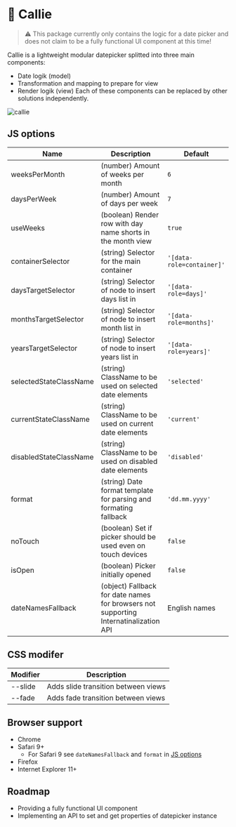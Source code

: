 # &#x1f4c5; Callie

> &#x26a0; This package currently only contains the logic for a date picker and does not claim to be a fully functional UI component at this time!


Callie is a lightweight modular datepicker splitted into three main components:
* Date logik (model)
* Transformation and mapping to prepare for view
* Render logik (view) Each of these components can be replaced by other solutions independently.

![callie](https://cloud.githubusercontent.com/assets/1252204/23463417/af02a710-fe91-11e6-98c3-74bfadbae45b.gif)

## JS options
| Name                   | Description                                                                           | Default                   |
|------------------------|---------------------------------------------------------------------------------------|---------------------------|
| weeksPerMonth          | (number) Amount of weeks per month                                                    | `6`                       |
| daysPerWeek            | (number) Amount of days per week                                                      | `7`                       |
| useWeeks               | (boolean) Render row with day name shorts in the month view                           | `true`                    |
| containerSelector      | (string) Selector for the main container                                              | `'[data-role=container]'` |
| daysTargetSelector     | (string) Selector of node to insert days list in                                      | `'[data-role=days]'`      |
| monthsTargetSelector   | (string) Selector of node to insert month list in                                     | `'[data-role=months]'`    |
| yearsTargetSelector    | (string) Selector of node to insert years list in                                     | `'[data-role=years]'`     |
| selectedStateClassName | (string) ClassName to be used on selected date elements                               | `'selected'`              |
| currentStateClassName  | (string) ClassName to be used on current date elements                                | `'current'`               |
| disabledStateClassName | (string) ClassName to be used on disabled date elements                               | `'disabled'`              |
| format                 | (string) Date format template for parsing and formating fallback                      | `'dd.mm.yyyy'`            |
| noTouch                | (boolean) Set if picker should be used even on touch devices                          | `false`                   |
| isOpen                 | (boolean) Picker initially opened                                                     | `false`                   |
| dateNamesFallback      | (object) Fallback for date names for browsers not supporting Internatinalization API  | English names             |

## CSS modifer
| Modifier | Description                         |
| -------- | ----------------------------------- |
| --slide  | Adds slide transition between views |
| --fade   | Adds fade transition between views  |

## Browser support
* Chrome
* Safari 9+
  * For Safari 9 see `dateNamesFallback` and `format` in [JS options](#js-options)
* Firefox
* Internet Explorer 11+

## Roadmap
* Providing a fully functional UI component
* Implementing an API to set and get properties of datepicker instance
